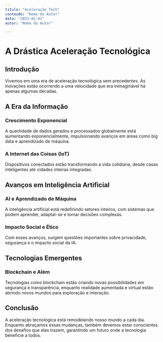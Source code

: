 ```yaml
---
titulo: "Aceleração Tech"
conteudo: "Nome do Autor"
data: "2023-01-01"
autor: "Nome do Autor"

---
```


# A Drástica Aceleração Tecnológica

## Introdução

Vivemos em uma era de aceleração tecnológica sem precedentes. As inovações estão ocorrendo a uma velocidade que era inimaginável há apenas algumas décadas.

## A Era da Informação

### Crescimento Exponencial

A quantidade de dados gerados e processados globalmente está aumentando exponencialmente, impulsionando avanços em áreas como big data e aprendizado de máquina.

### A Internet das Coisas (IoT)

Dispositivos conectados estão transformando a vida cotidiana, desde casas inteligentes até cidades inteiras integradas.

## Avanços em Inteligência Artificial

### AI e Aprendizado de Máquina

A inteligência artificial está redefinindo setores inteiros, com sistemas que podem aprender, adaptar-se e tomar decisões complexas.

### Impacto Social e Ético

Com esses avanços, surgem questões importantes sobre privacidade, segurança e o impacto social da IA.

## Tecnologias Emergentes

### Blockchain e Além

Tecnologias como blockchain estão criando novas possibilidades em segurança e transparência, enquanto realidade aumentada e virtual estão abrindo novos mundos para exploração e interação.

## Conclusão

A aceleração tecnológica está remodelando nosso mundo a cada dia. Enquanto abraçamos essas mudanças, também devemos estar conscientes dos desafios que elas trazem, garantindo um futuro onde a tecnologia beneficie a todos.

